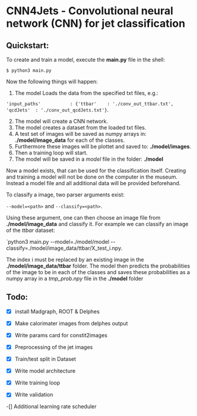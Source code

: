 # CNN4Jets - Convolutional neural network (CNN) for jet classification
## Quickstart:
To create and train a model, execute the **main.py** file in the shell:

`$ python3 main.py`

Now the following things will happen:

1. The model Loads the data from the specified txt files, e.g.:

`'input_paths'           : {'ttbar'    : './conv_out_ttbar.txt',
                           'qcdJets'  : './conv_out_qcdJets.txt'}`.
                           
2. The model will create a CNN network.
3. The model creates a dataset from the loaded txt files.
4. A test set of images will be saved as numpy arrays in: **./model/image_data** for each of the classes.
5. Furthermore these images will be plottet and saved to: **./model/images**.
6. Then a training loop will start.
7. The model will be saved in a *model* file in the folder: **./model**

Now a model exists, that can be used for the classification itself. Creating and training a model will not be done on the computer in the museum. Instead a model file and all additional data will be provided beforehand. 

To classify a image, two parser arguments exist:

`--model=<path>` and `--classify=<path>`.

Using these argument, one can then choose an image file from **./model/image_data** and classify it. For example we can classify an image of the *ttbar* dataset:

`python3 main.py --model=./model/model --classify=./model/image_data/ttbar/X_test_i.npy.

The index i must be replaced by an existing image in the **./model/image_data/ttbar** folder. The model then predicts the probabilities of the image to be in each of the classes and saves these probabilities as a numpy array in a *tmp_prob.npy* file in the **./model** folder




## Todo:

-[x] install Madgraph, ROOT & Delphes

-[x] Make calorimater images from delphes output

-[x] Write params card for constit2images

-[x] Preprocessing of the jet images

-[x] Train/test split in Dataset

-[x] Write model architecture

-[x] Write training loop

-[x] Write validation

-[] Additional learning rate scheduler
